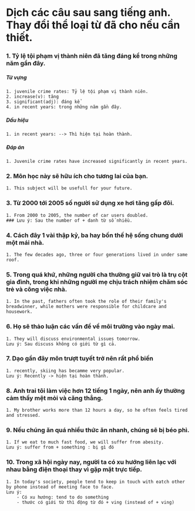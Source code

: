 # Dịch các câu sau sang tiếng anh. Thay đổi thể loại từ đã cho nếu cần thiết.

### 1. Tỷ lệ tội phạm vị thành niên đã tăng đáng kể trong những năm gần đây.

##### Từ vựng
    1. juvenile crime rates: Tỷ lệ tội phạm vị thành niên.
    2. increase(v): tăng
    3. significant(adj): đáng kể
    4. in recent years: trong những năm gần đây.
##### Dấu hiệu
    1. in recent years: --> Thì hiện tại hoàn thành. 
##### Đáp án
    1. Juvenile crime rates have increased significantly in recent years. 
### 2. Môn học này sẽ hữu ích cho tương lai của bạn.
    1. This subject will be usefull for your future.

### 3. Từ 2000 tới 2005 số người sử dụng xe hơi tăng gấp đôi.
    1. From 2000 to 2005, the number of car users doubled.
    ### Lưu ý: Sau the number of + danh từ số nhiều. 
### 4. Cách đây 1 vài thập kỷ, ba hay bốn thế hệ sống chung dưới một mái nhà.
    1. The few decades ago, three or four generations lived in under same roof. 

### 5. Trong quá khứ, những người cha thường giữ vai trò là trụ cột gia đình, trong khi những người mẹ chịu trách nhiệm chăm sóc trẻ và công việc nhà.
    1. In the past, fathers often took the role of their family's breadwinner, while mothers were responsible for childcare and housework. 

### 6. Họ sẽ thảo luận các vấn đề về môi trường vào ngày mai.
    1. They will discuss environmental issues tomorrow. 
    Lưu ý: Sau discuss không có giới từ gì cả.

### 7. Dạo gần đây môn trượt tuyết trở nên rất phổ biến
    1. recently, skiing has becamme very popular. 
    Lưu ý: Recently -> hiện tại hoàn thành. 

### 8. Anh trai tôi làm việc hơn 12 tiếng 1 ngày, nên anh ấy thường cảm thấy mệt mỏi và căng thẳng.
    1. My brother works more than 12 hours a day, so he often feels tired and stressed. 

### 9. Nếu chúng ăn quá nhiều thức ăn nhanh, chúng sẽ bị béo phì. 
    1. If we eat to much fast food, we will suffer from abesity. 
    Lưu ý: suffer from + something : bị gì đó

### 10. Trong xã hội ngày nay, người ta có xu hướng liên lạc với nhau bằng điện thoại thay vì gặp mặt trực tiếp.
    1. In today's society, people tend to keep in touch with eatch other by phone instead of meeting face to face. 
    Lưu ý: 
        - Có xu hướng: tend to do something
        - thước có giới từ thì động từ đó + ving (instead of + ving)
        

